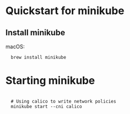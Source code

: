 # Quickstart for minikube

## Install minikube

macOS:

```shell
  brew install minikube
```

# Starting minikube

```shell

  # Using calico to write network policies
  minikube start --cni calico

```
